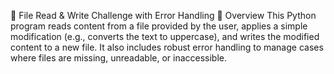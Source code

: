 📂 File Read & Write Challenge with Error Handling
📜 Overview
This Python program reads content from a file provided by the user, applies a simple modification (e.g., converts the text to uppercase), and writes the modified content to a new file.
It also includes robust error handling to manage cases where files are missing, unreadable, or inaccessible.

